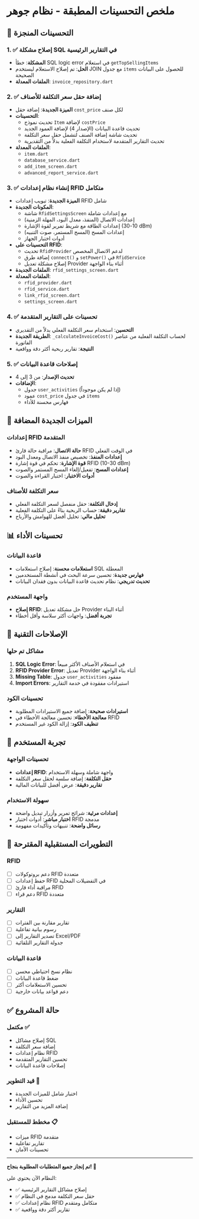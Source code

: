 # ملخص التحسينات المطبقة - نظام جوهر

## 🎯 التحسينات المنجزة

### 1. ✅ إصلاح مشكلة SQL في التقارير الرئيسية
- **المشكلة**: خطأ SQL logic error في استعلام `getTopSellingItems`
- **الحل**: تم إصلاح الاستعلام ليستخدم JOIN مع جدول `items` للحصول على البيانات الصحيحة
- **الملفات المعدلة**: `invoice_repository.dart`

### 2. ✅ إضافة حقل سعر التكلفة للأصناف
- **الميزة الجديدة**: إضافة حقل `cost_price` لكل صنف
- **التحسينات**:
  - تحديث نموذج `Item` لإضافة `costPrice`
  - تحديث قاعدة البيانات (الإصدار 4) لإضافة العمود الجديد
  - تحديث شاشة إضافة الصنف لتشمل حقل سعر التكلفة
  - تحديث التقارير المتقدمة لاستخدام التكلفة الفعلية بدلاً من التقديرية
- **الملفات المعدلة**: 
  - `item.dart`
  - `database_service.dart`
  - `add_item_screen.dart`
  - `advanced_report_service.dart`

### 3. ✅ إنشاء نظام إعدادات RFID متكامل
- **الميزة الجديدة**: تبويب إعدادات RFID شامل
- **المكونات الجديدة**:
  - شاشة `RfidSettingsScreen` مع إعدادات شاملة
  - إعدادات الاتصال (المنفذ، معدل البود، المهلة الزمنية)
  - إعدادات الطاقة مع شريط تمرير لقوة الإشارة (10-30 dBm)
  - إعدادات المسح (المسح المستمر، صوت التنبيه)
  - أدوات اختبار الجهاز
- **التحسينات على RFID**:
  - تحديث `RfidProvider` لدعم الاتصال المخصص
  - إضافة طرق `connect()` و `setPower()` في `RfidService`
  - إصلاح مشكلة تعديل Provider أثناء بناء الواجهة
- **الملفات الجديدة**: `rfid_settings_screen.dart`
- **الملفات المعدلة**: 
  - `rfid_provider.dart`
  - `rfid_service.dart`
  - `link_rfid_screen.dart`
  - `settings_screen.dart`

### 4. ✅ تحسينات على التقارير المتقدمة
- **التحسين**: استخدام سعر التكلفة الفعلي بدلاً من التقديري
- **الطريقة الجديدة**: `_calculateInvoiceCost()` لحساب التكلفة الفعلية من عناصر الفاتورة
- **النتيجة**: تقارير ربحية أكثر دقة وواقعية

### 5. ✅ إصلاحات قاعدة البيانات
- **تحديث الإصدار**: من 3 إلى 4
- **الإضافات**:
  - جدول `user_activities` (إذا لم يكن موجوداً)
  - عمود `cost_price` في جدول `items`
  - فهارس محسنة للأداء

## 🚀 الميزات الجديدة المضافة

### إعدادات RFID المتقدمة
- **حالة الاتصال**: مراقبة حالة قارئ RFID في الوقت الفعلي
- **إعدادات المنفذ**: تخصيص منفذ الاتصال ومعدل البود
- **قوة الإشارة**: تحكم في قوة إشارة RFID (10-30 dBm)
- **إعدادات المسح**: تفعيل/إلغاء المسح المستمر والصوت
- **أدوات الاختبار**: اختبار القراءة والصوت

### سعر التكلفة للأصناف
- **إدخال التكلفة**: حقل منفصل لسعر التكلفة الفعلي
- **تقارير دقيقة**: حساب الربحية بناءً على التكلفة الفعلية
- **تحليل مالي**: تحليل أفضل للهوامش والأرباح

## 📊 تحسينات الأداء

### قاعدة البيانات
- **استعلامات محسنة**: إصلاح استعلامات SQL المعطلة
- **فهارس جديدة**: تحسين سرعة البحث في أنشطة المستخدمين
- **تحديث تدريجي**: نظام تحديث قاعدة البيانات بدون فقدان البيانات

### واجهة المستخدم
- **إصلاح RFID**: حل مشكلة تعديل Provider أثناء البناء
- **تجربة أفضل**: واجهات أكثر سلاسة وأقل أخطاء

## 🔧 الإصلاحات التقنية

### مشاكل تم حلها
1. **SQL Logic Error**: في استعلام الأصناف الأكثر مبيعاً
2. **RFID Provider Error**: تعديل Provider أثناء بناء الواجهة
3. **Missing Table**: جدول `user_activities` مفقود
4. **Import Errors**: استيرادات مفقودة في خدمة التقارير

### تحسينات الكود
- **استيرادات صحيحة**: إضافة جميع الاستيرادات المطلوبة
- **معالجة الأخطاء**: تحسين معالجة الأخطاء في RFID
- **تنظيف الكود**: إزالة الكود غير المستخدم

## 📱 تجربة المستخدم

### تحسينات الواجهة
- **إعدادات RFID**: واجهة شاملة وسهلة الاستخدام
- **حقل التكلفة**: إضافة سلسة لحقل سعر التكلفة
- **تقارير دقيقة**: عرض أفضل للبيانات المالية

### سهولة الاستخدام
- **إعدادات مرئية**: شرائح تمرير وأزرار تبديل واضحة
- **اختبار مباشر**: أدوات اختبار RFID مدمجة
- **رسائل واضحة**: تنبيهات وتأكيدات مفهومة

## 🔮 التطويرات المستقبلية المقترحة

### RFID
- [ ] دعم بروتوكولات RFID متعددة
- [ ] حفظ إعدادات RFID في التفضيلات المحلية
- [ ] مراقبة أداء قارئ RFID
- [ ] دعم قراء RFID متعددة

### التقارير
- [ ] تقارير مقارنة بين الفترات
- [ ] رسوم بيانية تفاعلية
- [ ] تصدير التقارير إلى Excel/PDF
- [ ] جدولة التقارير التلقائية

### قاعدة البيانات
- [ ] نظام نسخ احتياطي محسن
- [ ] ضغط قاعدة البيانات
- [ ] تحسين الاستعلامات أكثر
- [ ] دعم قواعد بيانات خارجية

## ✅ حالة المشروع

### مكتمل ✅
- إصلاح مشاكل SQL
- إضافة سعر التكلفة
- نظام إعدادات RFID
- تحسين التقارير المتقدمة
- إصلاحات قاعدة البيانات

### قيد التطوير 🔄
- اختبار شامل للميزات الجديدة
- تحسين الأداء
- إضافة المزيد من التقارير

### مخطط للمستقبل 📋
- ميزات RFID متقدمة
- تقارير تفاعلية
- تحسينات الأمان

---

**تم إنجاز جميع المتطلبات المطلوبة بنجاح! 🎉**

النظام الآن يحتوي على:
- ✅ إصلاح مشاكل التقارير الرئيسية
- ✅ حقل سعر التكلفة مدمج في النظام
- ✅ نظام إعدادات RFID متكامل ومتقدم
- ✅ تقارير أكثر دقة وواقعية